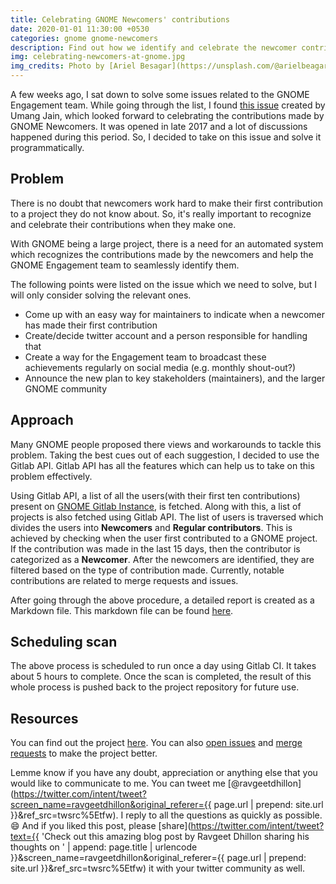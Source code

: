 ```yaml
---
title: Celebrating GNOME Newcomers' contributions
date: 2020-01-01 11:30:00 +0530
categories: gnome gnome-newcomers
description: Find out how we identify and celebrate the newcomer contributions at GNOME.
img: celebrating-newcomers-at-gnome.jpg
img_credits: Photo by [Ariel Besagar](https://unsplash.com/@arielbeagar) on [Unsplash](https://unsplash.com)
---
```


A few weeks ago, I sat down to solve some issues related to the GNOME Engagement team. While going through the list, I found [this issue](https://gitlab.gnome.org/Teams/Engagement/General/issues/8) created by Umang Jain, which looked forward to celebrating the contributions made by GNOME Newcomers. It was opened in late 2017 and a lot of discussions happened during this period. So, I decided to take on this issue and solve it programmatically.

## Problem

There is no doubt that newcomers work hard to make their first contribution to a project they do not know about. So, it's really important to recognize and celebrate their contributions when they make one.

With GNOME being a large project, there is a need for an automated system which recognizes the contributions made by the newcomers and help the GNOME Engagement team to seamlessly identify them.

The following points were listed on the issue which we need to solve, but I will only consider solving the relevant ones.

* Come up with an easy way for maintainers to indicate when a newcomer has made their first contribution
* Create/decide twitter account and a person responsible for handling that
* Create a way for the Engagement team to broadcast these achievements regularly on social media (e.g. monthly shout-out?)
* Announce the new plan to key stakeholders (maintainers), and the larger GNOME community 

## Approach

Many GNOME people proposed there views and workarounds to tackle this problem. Taking the best cues out of each suggestion, I decided to use the Gitlab API. Gitlab API has all the features which can help us to take on this problem effectively.

Using Gitlab API, a list of all the users(with their first ten contributions) present on [GNOME Gitlab Instance](https://gitlab.gnome.org/), is fetched. Along with this, a list of projects is also fetched using Gitlab API. The list of users is traversed which divides the users into **Newcomers** and **Regular contributors**. This is achieved by checking when the user first contributed to a GNOME project. If the contribution was made in the last 15 days, then the contributor is categorized as a **Newcomer**. After the newcomers are identified, they are filtered based on the type of contribution made. Currently, notable contributions are related to merge requests and issues.

After going through the above procedure, a detailed report is created as a Markdown file. This markdown file can be found [here](https://gitlab.gnome.org/ravgeetdhillon/newcomers-shoutout/blob/master/src/data/contributions.json).

## Scheduling scan

The above process is scheduled to run once a day using Gitlab CI. It takes about 5 hours to complete. Once the scan is completed, the result of this whole process is pushed back to the project repository for future use.

## Resources

You can find out the project [here](https://gitlab.gnome.org/ravgeetdhillon/newcomers-shoutout). You can also [open issues](https://gitlab.gnome.org/ravgeetdhillon/newcomers-shoutout/issues) and [merge requests](https://gitlab.gnome.org/ravgeetdhillon/newcomers-shoutoout/merge_requests) to make the project better. 

Lemme know if you have any doubt, appreciation or anything else that you would like to communicate to me. You can tweet me [@ravgeetdhillon](https://twitter.com/intent/tweet?screen_name=ravgeetdhillon&original_referer={{ page.url | prepend: site.url }}&ref_src=twsrc%5Etfw). I reply to all the questions as quickly as possible. 😄 And if you liked this post, please [share](https://twitter.com/intent/tweet?text={{ 'Check out this amazing blog post by Ravgeet Dhillon sharing his thoughts on ' | append: page.title | urlencode }}&screen_name=ravgeetdhillon&original_referer={{ page.url | prepend: site.url }}&ref_src=twsrc%5Etfw) it with your twitter community as well.
